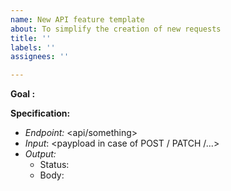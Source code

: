 ```yaml
---
name: New API feature template
about: To simplify the creation of new requests
title: ''
labels: ''
assignees: ''

---
```


**Goal :**
<what you try to accomplish>

**Specification:**
* *Endpoint:* <api/something>
* *Input*: <paypload in case of POST / PATCH /...>
* *Output:*
  * Status: <response code depending of behaviour>
  * Body: <response body>

